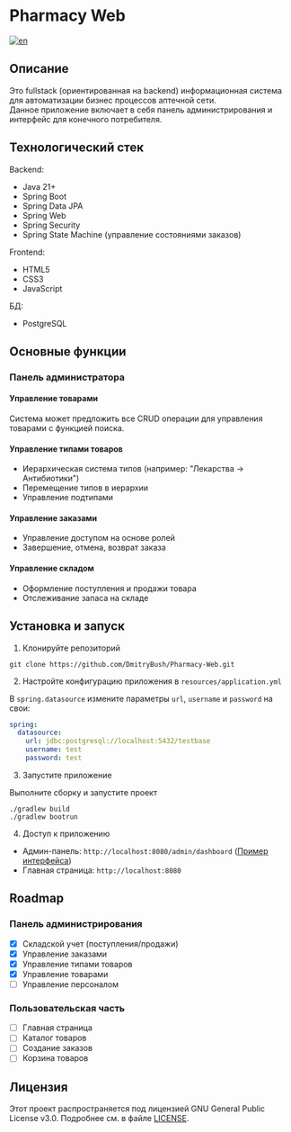 # Pharmacy Web
[![en](https://img.shields.io/badge/lang-en-red.svg)](https://github.com/DmitryBush/MTPL-Insurance_Calculator/blob/main/README.en.md)
## Описание
Это fullstack (ориентированная на backend) информационная система 
для автоматизации бизнес процессов аптечной сети.  
Данное приложение включает в себя панель администрирования 
и интерфейс для конечного потребителя.
## Технологический стек
Backend:
-  Java 21+
-  Spring Boot
-  Spring Data JPA
-  Spring Web
-  Spring Security
-  Spring State Machine (управление состояниями заказов)

Frontend:
- HTML5
- CSS3
- JavaScript

БД:
- PostgreSQL

## Основные функции
### Панель администратора
#### Управление товарами
Система может предложить все CRUD операции для управления товарами с функцией поиска.
#### Управление типами товаров
- Иерархическая система типов (например: "Лекарства → Антибиотики")
- Перемещение типов в иерархии
- Управление подтипами
#### Управление заказами
- Управление доступом на основе ролей
- Завершение, отмена, возврат заказа
#### Управление складом
- Оформление поступления и продажи товара
- Отслеживание запаса на складе

## Установка и запуск
1. Клонируйте репозиторий

`git clone https://github.com/DmitryBush/Pharmacy-Web.git`

2. Настройте конфигурацию приложения в `resources/application.yml`

В `spring.datasource` измените параметры `url`, `username` и `password` на свои:
```yaml
spring:
  datasource:
    url: jdbc:postgresql://localhost:5432/testbase
    username: test
    password: test
```
3. Запустите приложение

Выполните сборку и запустите проект
```shell
./gradlew build
./gradlew bootrun
```

4. Доступ к приложению
- Админ-панель: `http://localhost:8080/admin/dashboard` ([Пример интерфейса](docs/dashboard.png))
- Главная страница: `http://localhost:8080`

## Roadmap
### Панель администрирования
- [x] Складской учет (поступления/продажи)
- [x] Управление заказами
- [x] Управление типами товаров
- [x] Управление товарами
- [ ] Управление персоналом
### Пользовательская часть
- [ ] Главная страница
- [ ] Каталог товаров
- [ ] Создание заказов
- [ ] Корзина товаров

## Лицензия
Этот проект распространяется под лицензией GNU General Public License v3.0. Подробнее см. в файле [LICENSE](LICENSE).